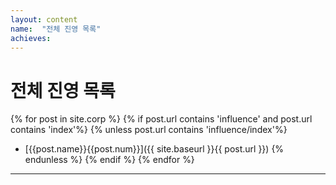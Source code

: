 ```yaml
---
layout: content
name:  "전체 진영 목록"
achieves:
---
```

# 전체 진영 목록

{% for post in site.corp %}
{% if post.url contains 'influence' and post.url contains 'index'%}
{% unless post.url contains 'influence/index'%}
- [{{post.name}}{{post.num}}]({{ site.baseurl }}{{ post.url }})
{% endunless %}
{% endif %}
{% endfor %}

---
